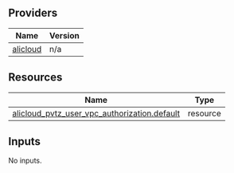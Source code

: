 <!-- BEGIN_TF_DOCS -->
## Providers

| Name | Version |
|------|---------|
| <a name="provider_alicloud"></a> [alicloud](#provider\_alicloud) | n/a |

## Resources

| Name | Type |
|------|------|
| [alicloud_pvtz_user_vpc_authorization.default](https://registry.terraform.io/providers/hashicorp/alicloud/latest/docs/resources/pvtz_user_vpc_authorization) | resource |

## Inputs

No inputs.
<!-- END_TF_DOCS -->    